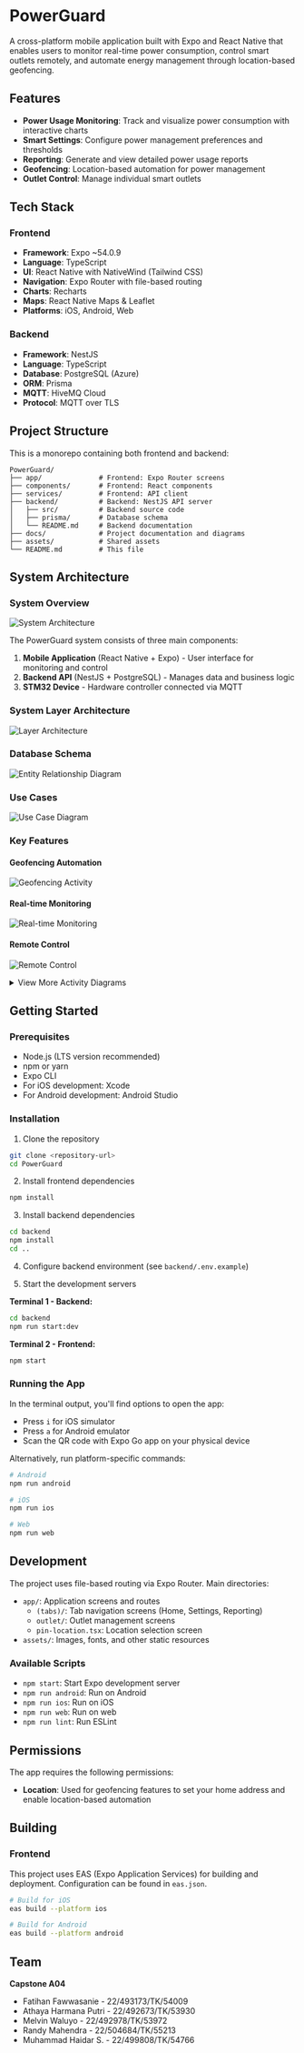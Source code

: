 # PowerGuard

A cross-platform mobile application built with Expo and React Native that enables users to monitor real-time power consumption, control smart outlets remotely, and automate energy management through location-based geofencing.

## Features

- **Power Usage Monitoring**: Track and visualize power consumption with interactive charts
- **Smart Settings**: Configure power management preferences and thresholds
- **Reporting**: Generate and view detailed power usage reports
- **Geofencing**: Location-based automation for power management
- **Outlet Control**: Manage individual smart outlets

## Tech Stack

### Frontend
- **Framework**: Expo ~54.0.9
- **Language**: TypeScript
- **UI**: React Native with NativeWind (Tailwind CSS)
- **Navigation**: Expo Router with file-based routing
- **Charts**: Recharts
- **Maps**: React Native Maps & Leaflet
- **Platforms**: iOS, Android, Web

### Backend
- **Framework**: NestJS
- **Language**: TypeScript
- **Database**: PostgreSQL (Azure)
- **ORM**: Prisma
- **MQTT**: HiveMQ Cloud
- **Protocol**: MQTT over TLS

## Project Structure

This is a monorepo containing both frontend and backend:

```
PowerGuard/
├── app/              # Frontend: Expo Router screens
├── components/       # Frontend: React components
├── services/         # Frontend: API client
├── backend/          # Backend: NestJS API server
│   ├── src/          # Backend source code
│   ├── prisma/       # Database schema
│   └── README.md     # Backend documentation
├── docs/             # Project documentation and diagrams
├── assets/           # Shared assets
└── README.md         # This file
```

## System Architecture

### System Overview
![System Architecture](docs/Diagram/General.png)

The PowerGuard system consists of three main components:
1. **Mobile Application** (React Native + Expo) - User interface for monitoring and control
2. **Backend API** (NestJS + PostgreSQL) - Manages data and business logic
3. **STM32 Device** - Hardware controller connected via MQTT

### System Layer Architecture
![Layer Architecture](docs/Diagram/SystemLayerArchitecture.png)

### Database Schema
![Entity Relationship Diagram](docs/Diagram/ERD.png)

### Use Cases
![Use Case Diagram](docs/Diagram/UseCase.png)

### Key Features

#### Geofencing Automation
![Geofencing Activity](docs/Diagram/Activity%20Diagram/Penggunaan%20Geofencing.drawio.png)

#### Real-time Monitoring
![Real-time Monitoring](docs/Diagram/Activity%20Diagram/Pemantauan%20Real%20Time%20dan%20Riwayat.drawio.drawio.png)

#### Remote Control
![Remote Control](docs/Diagram/Activity%20Diagram/Mengontrol%20Outlet%20menggunakan%20Aplikasi.drawio.drawio.png)

<details>
<summary>View More Activity Diagrams</summary>

#### Timer Activation
![Timer Activation](docs/Diagram/Activity%20Diagram/Mengaktifkan%20Timer%20untuk%20Outlet.drawio.drawio.drawio.png)

#### Manual Control with Push Button
![Push Button On](docs/Diagram/Activity%20Diagram/Mengaktifkan%20Outlet%20dengan%20Push%20Button.drawio.drawio.drawio.png)
![Push Button Off](docs/Diagram/Activity%20Diagram/Menonaktifkan%20Outlet%20dengan%20Push%20Button.drawio.drawio.drawio.drawio.png)

</details>

## Getting Started

### Prerequisites

- Node.js (LTS version recommended)
- npm or yarn
- Expo CLI
- For iOS development: Xcode
- For Android development: Android Studio

### Installation

1. Clone the repository
```bash
git clone <repository-url>
cd PowerGuard
```

2. Install frontend dependencies
```bash
npm install
```

3. Install backend dependencies
```bash
cd backend
npm install
cd ..
```

4. Configure backend environment (see `backend/.env.example`)

5. Start the development servers

**Terminal 1 - Backend:**
```bash
cd backend
npm run start:dev
```

**Terminal 2 - Frontend:**
```bash
npm start
```

### Running the App

In the terminal output, you'll find options to open the app:

- Press `i` for iOS simulator
- Press `a` for Android emulator
- Scan the QR code with Expo Go app on your physical device

Alternatively, run platform-specific commands:

```bash
# Android
npm run android

# iOS
npm run ios

# Web
npm run web
```

## Development

The project uses file-based routing via Expo Router. Main directories:

- `app/`: Application screens and routes
  - `(tabs)/`: Tab navigation screens (Home, Settings, Reporting)
  - `outlet/`: Outlet management screens
  - `pin-location.tsx`: Location selection screen
- `assets/`: Images, fonts, and other static resources

### Available Scripts

- `npm start`: Start Expo development server
- `npm run android`: Run on Android
- `npm run ios`: Run on iOS
- `npm run web`: Run on web
- `npm run lint`: Run ESLint

## Permissions

The app requires the following permissions:

- **Location**: Used for geofencing features to set your home address and enable location-based automation

## Building

### Frontend
This project uses EAS (Expo Application Services) for building and deployment. Configuration can be found in `eas.json`.

```bash
# Build for iOS
eas build --platform ios

# Build for Android
eas build --platform android
```

## Team

**Capstone A04**

- Fatihan Fawwasanie - 22/493173/TK/54009
- Athaya Harmana Putri - 22/492673/TK/53930
- Melvin Waluyo - 22/492978/TK/53972
- Randy Mahendra - 22/504684/TK/55213
- Muhammad Haidar S. - 22/499808/TK/54766
